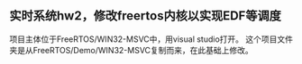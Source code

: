 ## 实时系统hw2，修改freertos内核以实现EDF等调度 ##
项目主体位于FreeRTOS/WIN32-MSVC中，用visual studio打开。
  这个项目文件夹是从FreeRTOS/Demo/WIN32-MSVC复制而来，在此基础上修改。
